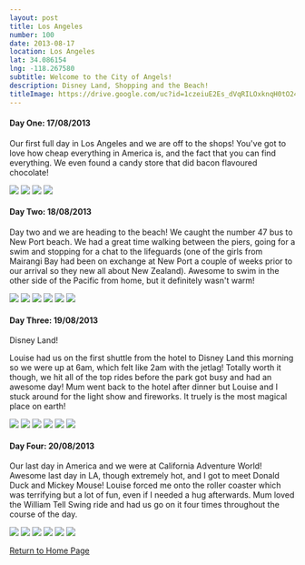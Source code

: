 ```yaml
---
layout: post
title: Los Angeles
number: 100
date: 2013-08-17
location: Los Angeles
lat: 34.086154
lng: -118.267580
subtitle: Welcome to the City of Angels!
description: Disney Land, Shopping and the Beach!
titleImage: https://drive.google.com/uc?id=1czeiuE2Es_dVqRILOxknqH0tO248HL3h
---
```


<h4>Day One: 17/08/2013</h4>

Our first full day in Los Angeles and we are off to the shops! You've got to love how cheap everything in America is, and the fact that you can find everything. We even found a candy store that did bacon flavoured chocolate!

<img src="https://drive.google.com/uc?id=1EvHEA2jOxnJ0w7r2XxMOO-Hm-kCxYF2W" class="image1" data-rotate="90">
<img src="https://drive.google.com/uc?id=1ncoPcsfm5LYoWRKvPA9RH4js6fasFDmx" class="image1">
<img src="https://drive.google.com/uc?id=1n9MRv4bdyweQbY4T8oDKSDmb0S4b4Qg3" class="image1">
<img src="https://drive.google.com/uc?id=1LjaXZwR13x_9yucEMsVrW4sQep5lwc58" class="image1" data-rotate="90">

<h4>Day Two: 18/08/2013</h4>

Day two and we are heading to the beach! We caught the number 47 bus to New Port beach. We had a great time walking between the piers, going for a swim and stopping for a chat to the lifeguards (one of the girls from Mairangi Bay had been on exchange at New Port a couple of weeks prior to our arrival so they new all about New Zealand). Awesome to swim in the other side of the Pacific from home, but it definitely wasn't warm!

<img src="https://drive.google.com/uc?id=1p07B0cfZC0l848LqLaMkwKnjFbU3OtiL" class="image1">
<img src="https://drive.google.com/uc?id=1hKO3GKF_ItLEE6Fp_LTOOUoqn25SUSpv" class="image1">
<img src="https://drive.google.com/uc?id=1ZVQCfvu0Admr2TcbSSdoko7ItVVrVBgE" class="image1">
<img src="https://drive.google.com/uc?id=1-cW5rTN0IGd_TLb8_h4XF6xSLI6oii00" class="image1">
<img src="https://drive.google.com/uc?id=1sNkJsH0xGAAm1G19ValXBZxB-R0SS9i3" class="image1">
<img src="https://drive.google.com/uc?id=1eAQ8WoK74sXALBdbAXBdTlc4UaL10jvL" class="image1">

<h4>Day Three: 19/08/2013</h4>

Disney Land!

Louise had us on the first shuttle from the hotel to Disney Land this morning so we were up at 6am, which felt like 2am with the jetlag!
Totally worth it though, we hit all of the top rides before the park got busy and had an awesome day! Mum went back to the hotel after dinner but Louise and I stuck around for the light show and fireworks. 
It truely is the most magical place on earth!

<img src="https://drive.google.com/uc?id=1n_sqnZg-StBDHh24s-dQeKb1OabALTJv" class="image1">
<img src="https://drive.google.com/uc?id=16ldhY-X7DamA2dOqWumY6h5-du4SDnmm" class="image1">
<img src="https://drive.google.com/uc?id=1XBQhzKEVFfPsFzZTv-w0nhKMbv4g0AwJ" class="image1">
<img src="https://drive.google.com/uc?id=1EEIOHRAuoeNgCS69597CfUnS8cklyiYT" class="image1">
<img src="https://drive.google.com/uc?id=1a7V5wH7bM2_uIE4tviLFyvOtWKk1kH3Y" class="image1">
<img src="https://drive.google.com/uc?id=1iu6t6i0RPBYUzjH3KWfSy9lxfDQQmNk_" class="image1">

<h4>Day Four: 20/08/2013</h4>

Our last day in America and we were at California Adventure World! 
Awesome last day in LA, though extremely hot, and I got to meet Donald Duck and Mickey Mouse! Louise forced me onto the roller coaster which was terrifying but a lot of fun, even if I needed a hug afterwards.
Mum loved the William Tell Swing ride and had us go on it four times throughout the course of the day.

<img src="https://drive.google.com/uc?id=1j25Wiy9l26rrC4yxxZDYGpuLicXYj42L" class="image1">
<img src="https://drive.google.com/uc?id=1czvIkwhcD4GRTPu5rQTJDWaYv7zuD3OH" class="image1">
<img src="https://drive.google.com/uc?id=1uQt0c42E6vSTi8rNKImXV7KsGy3NEucj" class="image1">
<img src="https://drive.google.com/uc?id=1hkZ_7RURp7rMqA6tPOqXOJOXHkB-4uA0" class="image1">
<img src="https://drive.google.com/uc?id=1AnK0wrDaxsEvVZo_tIvlwionGGLVEfPV" class="image1">
<img src="https://drive.google.com/uc?id=1X9EHJn7ARCFC4jHZ4tDdZBoHx-2bBa41" class="image1">

<a href="https://adventuresofthetravellingtwins.com/">Return to Home Page</a>

